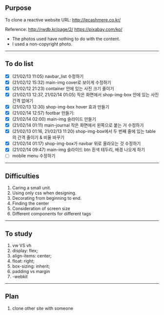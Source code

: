## Purpose

To clone a reactive website
URL: http://lecashmere.co.kr/

Reference:
http://rwdb.kr/page/2/
https://pixabay.com/ko/

- The photos used have nothing to do with the content.
- I used a non-copyright photo.

---

## To do list

- [x] (21/02/13 11:05) navbar_list 수정하기
- [x] (21/02/12 15:32) main-img cover로 보이게 수정하기
- [x] (21/02/12 21:23) container 안에 있는 사진 크기 줄이기
- [x] (21/02/13 12:37, 21/02/14 01:05) 작은 화면에서 shop-img-box 안에 있는 사진 간격 없애기
- [x] (21/02/13 12:30) shop-img-box hover 효과 만들기
- [x] (21/02/14 12:57) footbar 만들기:
- [x] (21/02/14 02:00) main-img 슬라이드 만들기
- [x] (21/02/14 01:11) main-journal 작은 화면에서 왼쪽으로 붙는 거 수정하기
- [x] (21/02/13 01:16, 21/02/13 11:20) shop-img-box에서 두 번째 줄에 있는 table의 간격 줄이기 & 비율 바꾸기
- [x] (21/02/14 01:17) shop-img-box가 navbar 위로 올라오는 것 수정하기
- [x] (21/02/14 09:47) main-img 슬라이드 btn 흰색 테두리, 배경 나오게 하기
- [ ] mobile menu 수정하기

---

## Difficulties

1. Caring a small unit.
2. Using only css when designing.
3. Decorating from beginning to end.
4. Finding the center
5. Consideration of screen size
6. Different components for different tags

---

## To study

1. vw VS vh
2. display: flex;
3. align-items: center;
4. float: right;
5. box-sizing: inherit;
6. padding vs margin
7. -webkit

---

## Plan

1. clone other site with someone
